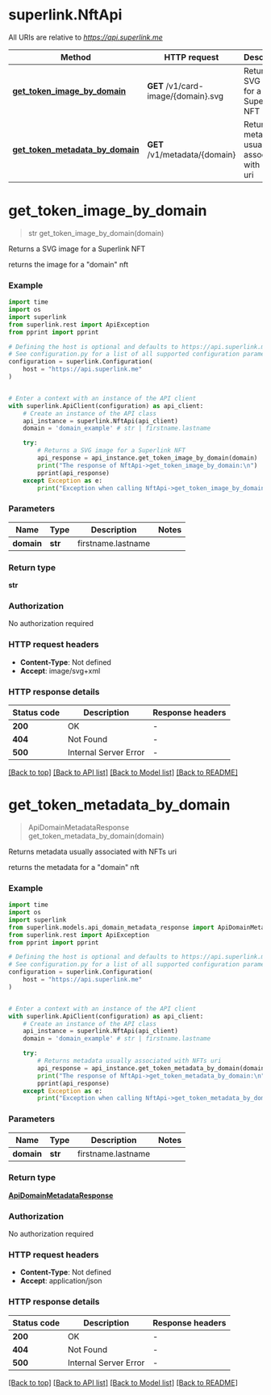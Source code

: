 # superlink.NftApi

All URIs are relative to *https://api.superlink.me*

Method | HTTP request | Description
------------- | ------------- | -------------
[**get_token_image_by_domain**](NftApi.md#get_token_image_by_domain) | **GET** /v1/card-image/{domain}.svg | Returns a SVG image for a Superlink NFT
[**get_token_metadata_by_domain**](NftApi.md#get_token_metadata_by_domain) | **GET** /v1/metadata/{domain} | Returns metadata usually associated with NFTs uri


# **get_token_image_by_domain**
> str get_token_image_by_domain(domain)

Returns a SVG image for a Superlink NFT

returns the image for a \"domain\" nft

### Example

```python
import time
import os
import superlink
from superlink.rest import ApiException
from pprint import pprint

# Defining the host is optional and defaults to https://api.superlink.me
# See configuration.py for a list of all supported configuration parameters.
configuration = superlink.Configuration(
    host = "https://api.superlink.me"
)


# Enter a context with an instance of the API client
with superlink.ApiClient(configuration) as api_client:
    # Create an instance of the API class
    api_instance = superlink.NftApi(api_client)
    domain = 'domain_example' # str | firstname.lastname

    try:
        # Returns a SVG image for a Superlink NFT
        api_response = api_instance.get_token_image_by_domain(domain)
        print("The response of NftApi->get_token_image_by_domain:\n")
        pprint(api_response)
    except Exception as e:
        print("Exception when calling NftApi->get_token_image_by_domain: %s\n" % e)
```



### Parameters

Name | Type | Description  | Notes
------------- | ------------- | ------------- | -------------
 **domain** | **str**| firstname.lastname | 

### Return type

**str**

### Authorization

No authorization required

### HTTP request headers

 - **Content-Type**: Not defined
 - **Accept**: image/svg+xml

### HTTP response details
| Status code | Description | Response headers |
|-------------|-------------|------------------|
**200** | OK |  -  |
**404** | Not Found |  -  |
**500** | Internal Server Error |  -  |

[[Back to top]](#) [[Back to API list]](../README.md#documentation-for-api-endpoints) [[Back to Model list]](../README.md#documentation-for-models) [[Back to README]](../README.md)

# **get_token_metadata_by_domain**
> ApiDomainMetadataResponse get_token_metadata_by_domain(domain)

Returns metadata usually associated with NFTs uri

returns the metadata for a \"domain\" nft

### Example

```python
import time
import os
import superlink
from superlink.models.api_domain_metadata_response import ApiDomainMetadataResponse
from superlink.rest import ApiException
from pprint import pprint

# Defining the host is optional and defaults to https://api.superlink.me
# See configuration.py for a list of all supported configuration parameters.
configuration = superlink.Configuration(
    host = "https://api.superlink.me"
)


# Enter a context with an instance of the API client
with superlink.ApiClient(configuration) as api_client:
    # Create an instance of the API class
    api_instance = superlink.NftApi(api_client)
    domain = 'domain_example' # str | firstname.lastname

    try:
        # Returns metadata usually associated with NFTs uri
        api_response = api_instance.get_token_metadata_by_domain(domain)
        print("The response of NftApi->get_token_metadata_by_domain:\n")
        pprint(api_response)
    except Exception as e:
        print("Exception when calling NftApi->get_token_metadata_by_domain: %s\n" % e)
```



### Parameters

Name | Type | Description  | Notes
------------- | ------------- | ------------- | -------------
 **domain** | **str**| firstname.lastname | 

### Return type

[**ApiDomainMetadataResponse**](ApiDomainMetadataResponse.md)

### Authorization

No authorization required

### HTTP request headers

 - **Content-Type**: Not defined
 - **Accept**: application/json

### HTTP response details
| Status code | Description | Response headers |
|-------------|-------------|------------------|
**200** | OK |  -  |
**404** | Not Found |  -  |
**500** | Internal Server Error |  -  |

[[Back to top]](#) [[Back to API list]](../README.md#documentation-for-api-endpoints) [[Back to Model list]](../README.md#documentation-for-models) [[Back to README]](../README.md)

